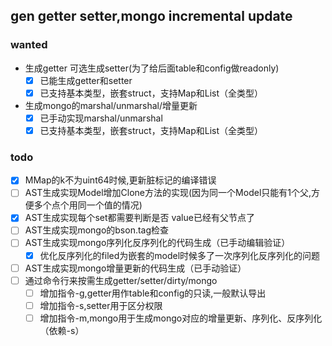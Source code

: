 ## gen getter setter,mongo incremental update
### wanted
- 生成getter 可选生成setter(为了给后面table和config做readonly)
    - [X] 已能生成getter和setter
    - [X] 已支持基本类型，嵌套struct，支持Map和List（全类型）
- 生成mongo的marshal/unmarshal/增量更新
    - [X] 已手动实现marshal/unmarshal
    - [X] 已支持基本类型，嵌套struct，支持Map和List（全类型）

### todo
- [X] MMap的k不为uint64时候,更新脏标记的编译错误
- [ ] AST生成实现Model增加Clone方法的实现(因为同一个Model只能有1个父,方便多个点个用同一个值的情况)
- [X] AST生成实现每个set都需要判断是否 value已经有父节点了
- [ ] AST生成实现mongo的bson.tag检查
- [ ] AST生成实现mongo序列化反序列化的代码生成（已手动编辑验证）
    - [X] 优化反序列化的filed为嵌套的model时候多了一次序列化反序列化的问题
- [ ] AST生成实现mongo增量更新的代码生成（已手动验证）
- [ ] 通过命令行来按需生成getter/setter/dirty/mongo
    - [ ] 增加指令-g,getter用作table和config的只读,一般默认导出
    - [ ] 增加指令-s,setter用于区分权限
    - [ ] 增加指令-m,mongo用于生成mongo对应的增量更新、序列化、反序列化（依赖-s）
